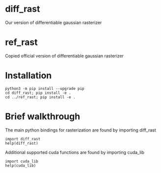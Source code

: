 # diff_rast
Our version of differentiable gaussian rasterizer

# ref_rast
Copied official version of differentiable gaussian rasterizer

# Installation 
```
python3 -m pip install --upgrade pip
cd diff_rast; pip install -e .
cd ../ref_rast; pip install -e .
```

# Brief walkthrough
The main python bindings for rasterization are found by importing diff_rast 
```
import diff_rast
help(diff_rast)
```
Additional supported cuda functions are found by importing cuda_lib
```
import cuda_lib
help(cuda_lib)
```
